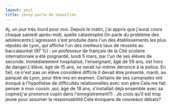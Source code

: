 ```yaml
---
layout: post
title: jenny parle de nouvelles
---
```


<p>Aj, un jour très lourd pour moi. Depuis le matin, j&#39;ai appris que j&#39;aurai cours chaque samedi après-midi, quelle catastrophe.On parle du problème des adolescents:L&#39;agression s&#39;est produite dans l&#39;un des établissements les plus réputés de Lyon, qui affiche l&#39;un des meilleurs taux de réussite au baccalauréat (97 %) : un professeur de français de la Cité scolaire internationale a été poignardé, lundi 5 mars, par l&#39;un de ses élèves de seconde. Immédiatement hospitalisé, l&#39;enseignant, âgé de 59 ans, est hors de danger.L&#39;élève, âgé de 15 ans, se serait lui-même dénoncé à la police. En fait, ce n&#39;est pas un élève considéré difficle.Il devait être présenté, mardi, au parquet de Lyon, pour être mis en examen. Certains de ses camarades ont évoqué à l&#39;hypothèse de difficultés relationnelles avec son père.Cela me fait penser à mon cousin ,qui, âgé de 18 ans, s&#39;installait déjà ensemble avec sa copine(j&#39;ai prononcé copin dans l&#39;enregistrement?) . Je crois qu&#39;il est trop jeune pour assumer la responsabilité.Cela évoquera de nouveaux débats?</p>
